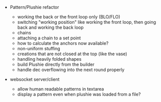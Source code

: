 - Pattern/Plushie refactor
  - working the back or the front loop only (BLO/FLO)
  - switching "working position" like working the front loop, then going back and working the back loop
  - chains
  - attaching a chain to a set point
  - how to calculate the anchors now available?
  - non-uniform stuffing
  - creations that are not closed at the top (like the vase)
  - handling heavily folded shapes
  - build Plushie directly from the builder
  - handle dec overflowing into the next round properly

- websocket server/client
  - allow human readable patterns in textarea
  - display a pattern even when plushie was loaded from a file?

